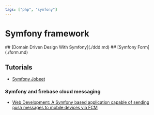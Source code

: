 ```yaml
---
tags: ["php", "symfony"]
---
```


# Symfony framework

<TagLinks />
## [Domain Driven Design With Symfony](./ddd.md)
## [Symfony Form](./form.md)

## Tutorials

- [Symfony Jobeet ](https://jobeet-tutorial.readthedocs.io/en/latest/)

### Symfony and firebase cloud messaging

- [Web Development: A Symfony based application capable of sending push messages to mobile devices via FCM](https://busy.org/@piotr42/web-development-a-symfony-based-application-capable-of-sending-push-messages-to-mobile-devices-via-fcm)
